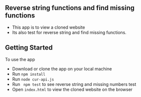 ## Reverse string functions and find missing functions
- This app is to view a cloned website
- Its also test for reverse string and find missing functions.
## Getting Started
To use the app
- Download or clone the app on your local machine
- Run ```npm install```
- Run ```node cur-api.js```
- Run ``` npm test``` to see reverse string and missing numbers test
- Open ```index.html``` to view the cloned website on the browser
